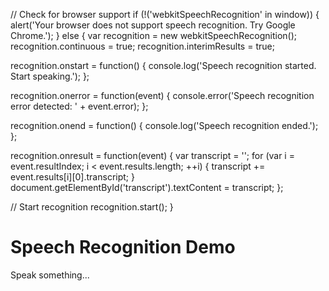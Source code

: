 // Check for browser support
if (!('webkitSpeechRecognition' in window)) {
  alert('Your browser does not support speech recognition. Try Google Chrome.');
} else {
  var recognition = new webkitSpeechRecognition();
  recognition.continuous = true;
  recognition.interimResults = true;

  recognition.onstart = function() {
    console.log('Speech recognition started. Start speaking.');
  };

  recognition.onerror = function(event) {
    console.error('Speech recognition error detected: ' + event.error);
  };

  recognition.onend = function() {
    console.log('Speech recognition ended.');
  };

  recognition.onresult = function(event) {
    var transcript = '';
    for (var i = event.resultIndex; i < event.results.length; ++i) {
      transcript += event.results[i][0].transcript;
    }
    document.getElementById('transcript').textContent = transcript;
  };

  // Start recognition
  recognition.start();
}
<!DOCTYPE html>
<html lang="en">
<head>
    <meta charset="UTF-8">
    <meta name="viewport" content="width=device-width, initial-scale=1.0">
    <title>Speech Recognition Example</title>
</head>
<body>
    <h1>Speech Recognition Demo</h1>
    <p id="transcript">Speak something...</p>
    <script src="speechRecognition.js"></script>
</body>
</html>
